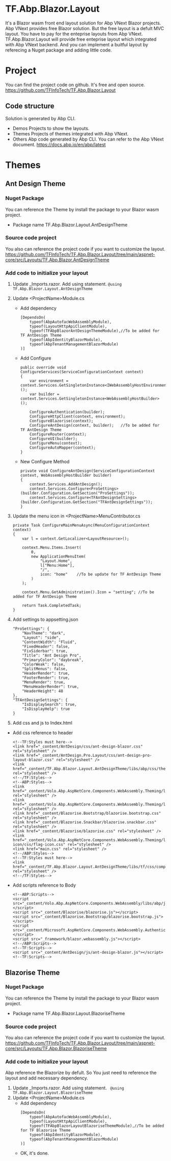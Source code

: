# TF.Abp.Blazor.Layout
It's a Blazor wasm front end layout solution for Abp VNext Blazor projects.
Abp VNext provides free Blazor solution. But the free layout is a defult MVC layout. You have to pay for the enteprise layouts from Abp VNext.
TF.Abp.Blazor.Layout will provide free enteprise layout which integrated with Abp VNext backend. And you can implement a buitful layout by referecing a Nuget package and adding little code.
# Project
You can find the project code on github. It's free and open source.
https://github.com/TFInfoTech/TF.Abp.Blazor.Layout
## Code structure
Solution is generated by Abp CLI.
+ Demos
Projects to show the layouts.
+ Themes
Projects of themes integrated with Abp VNext.
+ Others
Abp code generated by Abp CLI. You can refer to the Abp VNext document. 
https://docs.abp.io/en/abp/latest
# Themes
## Ant Design Theme

### Nuget Package
You can reference the Theme by install the package to your Blazor wasm project.
+ Package name 
TF.Abp.Blazor.Layout.AntDesignTheme
### Source code project
You also can reference the project code if you want to customize the layout.
https://github.com/TFInfoTech/TF.Abp.Blazor.Layout/tree/main/aspnet-core/src/Layouts/TF.Abp.Blazor.AntDesignTheme
### Add code to initialize your layout
1.  Update _Imports.razor. Add using statement.
` @using TF.Abp.Blazor.Layout.AntDesignTheme ` 

2.  Update &lt;ProjectName&gt;Module.cs
    +   Add dependency
        ```    
        [DependsOn(
            typeof(AbpAutofacWebAssemblyModule),
            typeof(LayoutHttpApiClientModule),
            typeof(TFAbpBlazorAntDesignThemeModule),//To be added for TF AntDesign Theme
            typeof(AbpIdentityBlazorModule),
            typeof(AbpTenantManagementBlazorModule)
        )]
        ```
    +   Add Configure
        ```    
        public override void ConfigureServices(ServiceConfigurationContext context)
        {
            var environment = context.Services.GetSingletonInstance<IWebAssemblyHostEnvironment>();
            var builder = context.Services.GetSingletonInstance<WebAssemblyHostBuilder>();

            ConfigureAuthentication(builder);
            ConfigureHttpClient(context, environment);
            ConfigureBlazorise(context);
            ConfigureAntDesign(context, builder);   //To be added for TF AntDesign Theme
            ConfigureRouter(context);
            ConfigureUI(builder);
            ConfigureMenu(context);
            ConfigureAutoMapper(context);
        }
        ```
    +   New Configure Method
        ```    
        private void ConfigureAntDesign(ServiceConfigurationContext context, WebAssemblyHostBuilder builder)
        {
            context.Services.AddAntDesign();
            context.Services.Configure<ProSettings>(builder.Configuration.GetSection("ProSettings"));
            context.Services.Configure<TFAntDesignSettings>(builder.Configuration.GetSection("TFAntDesignSettings"));
        }
        ```
3.  Update the menu icon in &lt;ProjectName&gt;MenuContributor.cs
    ```
    private Task ConfigureMainMenuAsync(MenuConfigurationContext context)
    {
        var l = context.GetLocalizer<LayoutResource>();

        context.Menu.Items.Insert(
            0,
            new ApplicationMenuItem(
                "Layout.Home",
                l["Menu:Home"],
                "/",                    
                icon: "home"    //To be update for TF AntDesign Theme
            )
        );

        context.Menu.GetAdministration().Icon = "setting"; //To be added for TF AntDesign Theme

        return Task.CompletedTask;
    }
    ```
4.  Add settings to appsetting.json
    ```
    "ProSettings": {
        "NavTheme": "dark",
        "Layout": "side",
        "ContentWidth": "Fluid",
        "FixedHeader": false,
        "FixSiderbar": true,
        "Title": "Ant Design Pro",
        "PrimaryColor": "daybreak",
        "ColorWeak": false,
        "SplitMenus": false,
        "HeaderRender": true,
        "FooterRender": true,
        "MenuRender": true,
        "MenuHeaderRender": true,
        "HeaderHeight": 48
    },
    "TFAntDesignSettings": {
        "IsDisplaySearch": true,
        "IsDisplayHelp": true
    }
    ```
4.  Add css and js to Index.html
+   Add css reference to header
    ```
    <!--TF:Styles must here-->
    <link href="_content/AntDesign/css/ant-design-blazor.css" rel="stylesheet" />
    <link href="_content/AntDesign.Pro.Layout/css/ant-design-pro-layout-blazor.css" rel="stylesheet" />
    <link href="_content/TF.Abp.Blazor.Layout.AntDesignTheme/libs/abp/css/theme.css" rel="stylesheet" />
    <!--/TF:Styles-->
    <!--ABP:Styles-->
    <link href="_content/Volo.Abp.AspNetCore.Components.WebAssembly.Theming/libs/bootstrap/css/bootstrap.min.css" rel="stylesheet" />
    <link href="_content/Volo.Abp.AspNetCore.Components.WebAssembly.Theming/libs/fontawesome/css/all.css" rel="stylesheet" />
    <link href="_content/Blazorise.Bootstrap/blazorise.bootstrap.css" rel="stylesheet" />
    <link href="_content/Blazorise.Snackbar/blazorise.snackbar.css" rel="stylesheet" />
    <link href="_content/Blazorise/blazorise.css" rel="stylesheet" />
    <link href="_content/Volo.Abp.AspNetCore.Components.WebAssembly.Theming/libs/flag-icon/css/flag-icon.css" rel="stylesheet" />
    <link href="main.css" rel="stylesheet" />
    <!--/ABP:Styles-->
    <!--TF:Styles must here-->
    <link href="_content/TF.Abp.Blazor.Layout.AntDesignTheme/libs/tf/css/compatible.css" rel="stylesheet" />
    <!--/TF:Styles-->

    ```
+ Add scripts reference to Body
    ```
    <!--ABP:Scripts-->
    <script src="_content/Volo.Abp.AspNetCore.Components.WebAssembly/libs/abp/js/abp.js"></script>
    <script src="_content/Blazorise/blazorise.js"></script>
    <script src="_content/Blazorise.Bootstrap/blazorise.bootstrap.js"></script>
    <script src="_content/Microsoft.AspNetCore.Components.WebAssembly.Authentication/AuthenticationService.js"></script>
    <script src="_framework/blazor.webassembly.js"></script>
    <!--/ABP:Scripts-->
    <!--TF:Scripts-->
    <script src="_content/AntDesign/js/ant-design-blazor.js"></script>
    <!--TF:Scripts-->
    ```
## Blazorise Theme

### Nuget Package
You can reference the Theme by install the package to your Blazor wasm project.
+ Package name 
TF.Abp.Blazor.Layout.BlazoriseTheme
### Source code project
You also can reference the project code if you want to customize the layout.
https://github.com/TFInfoTech/TF.Abp.Blazor.Layout/tree/main/aspnet-core/src/Layouts/TF.Abp.Blazor.BlazoriseTheme
### Add code to initialize your layout
Abp reference the Blazorize by defult. So You just need to reference the layout and add necessary dependency.
1.  Update _Imports.razor. Add using statement.
` @using TF.Abp.Blazor.Layout.BlazoriseTheme` 
2.  Update &lt;ProjectName&gt;Module.cs
    +   Add dependency
        ```    
        [DependsOn(
            typeof(AbpAutofacWebAssemblyModule),
            typeof(LayoutHttpApiClientModule),
            typeof(TFAbpBlazorLayoutBlazoriseThemeModule),//To be added for TF Blazorise Theme
            typeof(AbpIdentityBlazorModule),
            typeof(AbpTenantManagementBlazorModule)
        )]
        ```
    +   OK, it's done.
